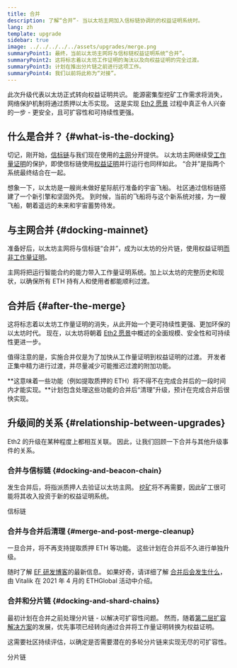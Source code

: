 ```yaml
---
title: 合并
description: 了解“合并”- 当以太坊主网加入信标链协调的的权益证明系统时。
lang: zh
template: upgrade
sidebar: true
image: ../../../../../assets/upgrades/merge.png
summaryPoint1: 最终，当前以太坊主网将与信标链权益证明系统“合并”。
summaryPoint2: 这将标志着以太坊工作证明的淘汰以及向权益证明的完全过渡。
summaryPoint3: 计划在推出分片链之前进行这项工作。
summaryPoint4: 我们以前将此称为“对接”。
---
```


<UpgradeStatus date="~Q2 2022">
  此次升级代表以太坊正式转向权益证明共识。 能源密集型挖矿工作需求将消失，网络保护机制将通过质押以太币实现。 这是实现 <a href="/eth2/vision/">Eth2 愿景</a> 过程中真正令人兴奋的一步 - 更安全，且可扩容性和可持续性更强。
</UpgradeStatus>

## 什么是合并？ {#what-is-the-docking}

切记，刚开始，[信标链](/upgrades/beacon-chain/)与我们现在使用的[主网](/glossary/#mainnet)分开提供。 以太坊主网继续受[工作量证明](/developers/docs/consensus-mechanisms/pow/)的保护，即使信标链使用[权益证明](developers/docs/consensus-mechanisms/pos/)并行运行也同样如此。 “合并”是指两个系统最终结合在一起。

想象一下，以太坊是一艘尚未做好星际航行准备的宇宙飞船。 社区通过信标链搭建了一个新引擎和坚固外壳。 到时候，当前的飞船将与这个新系统对接，为一艘飞船，朝着遥远的未来和宇宙蓄势待发。

## 与主网合并 {#docking-mainnet}

准备好后，以太坊主网将与信标链“合并”，成为以太坊的分片链，使用权益证明[而非工作量证明](/developers/docs/consensus-mechanisms/pow/)。

主网将把运行智能合约的能力带入工作量证明系统。加上以太坊的完整历史和现状，以确保所有 ETH 持有人和使用者都能顺利过渡。

## 合并后 {#after-the-merge}

这将标志着以太坊工作量证明的消失，从此开始一个更可持续性更强、更加环保的以太坊时代。 现在，以太坊将朝着 [Eth2 愿景](/eth2/vision/)中概述的全面规模、安全性和可持续性更进一步。

值得注意的是，实施合并仅是为了加快从工作量证明到权益证明的过渡。 开发者正集中精力进行过渡，并尽量减少可能推迟过渡的附加功能。

**这意味着一些功能（例如提取质押的 ETH）将不得不在完成合并后的一段时间内才能实现。**计划包含处理这些功能的合并后“清理”升级，预计在完成合并后很快实现。

## 升级间的关系 {#relationship-between-upgrades}

Eth2 的升级在某种程度上都相互关联。 因此，让我们回顾一下合并与其他升级事件的关系。

### 合并与信标链 {#docking-and-beacon-chain}

发生合并后，将指派质押人去验证以太坊主网。 [挖矿](/developers/docs/consensus-mechanisms/pow/mining/)将不再需要，因此矿工很可能将其收入投资于新的权益证明系统。

<ButtonLink to="/upgrades/beacon-chain/">信标链</ButtonLink>

### 合并与合并后清理 {#merge-and-post-merge-cleanup}

一旦合并，将不再支持提取质押 ETH 等功能。 这些计划在合并后不久进行单独升级。

随时了解 [EF 研发博客](https://blog.ethereum.org/category/research-and-development/)的最新信息。 如果好奇，请详细了解 [合并后会发生什么](https://youtu.be/7ggwLccuN5s?t=101)，由 Vitalik 在 2021 年 4 月的 ETHGlobal 活动中介绍。

### 合并和分片链 {#docking-and-shard-chains}

最初计划在合并之前处理分片链 - 以解决可扩容性问题。 然而，随着[第二层扩容解决方案](/developers/docs/scaling/#layer-2-scaling)的发展，优先事项已经转向通过合并将工作量证明转换为权益证明。

这需要社区持续评估，以确定是否需要潜在的多轮分片链来实现无尽的可扩容性。

<ButtonLink to="/upgrades/shard-chains/">分片链</ButtonLink>
